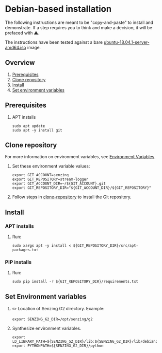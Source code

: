 # Debian-based installation

The following instructions are meant to be "copy-and-paste" to install and demonstrate.
If a step requires you to think and make a decision, it will be prefaced with :warning:.

The instructions have been tested against a bare
[ubuntu-18.04.1-server-amd64.iso](http://cdimage.ubuntu.com/ubuntu/releases/bionic/release/ubuntu-18.04.1-server-amd64.iso)
image.

## Overview

1. [Prerequisites](#prerequisites)
1. [Clone repository](#clone-repository)
1. [Install](#install)
1. [Set environment variables](#set-environment-variables)

## Prerequisites

1. APT installs

    ```console
    sudo apt update
    sudo apt -y install git
    ```

## Clone repository

For more information on environment variables,
see [Environment Variables](https://github.com/Senzing/knowledge-base/blob/main/lists/environment-variables.md).

1. Set these environment variable values:

    ```console
    export GIT_ACCOUNT=senzing
    export GIT_REPOSITORY=stream-logger
    export GIT_ACCOUNT_DIR=~/${GIT_ACCOUNT}.git
    export GIT_REPOSITORY_DIR="${GIT_ACCOUNT_DIR}/${GIT_REPOSITORY}"
    ```

1. Follow steps in [clone-repository](https://github.com/Senzing/knowledge-base/blob/main/HOWTO/clone-repository.md) to install the Git repository.

## Install

### APT installs

1. Run:

    ```console
    sudo xargs apt -y install < ${GIT_REPOSITORY_DIR}/src/apt-packages.txt
    ```

### PIP installs

1. Run:

    ```console
    sudo pip install -r ${GIT_REPOSITORY_DIR}/requirements.txt
    ```

## Set Environment variables

1. :pencil2: Location of Senzing G2 directory.
   Example:

    ```console
    export SENZING_G2_DIR=/opt/senzing/g2
    ```

1. Synthesize environment variables.

    ```console
    export LD_LIBRARY_PATH=${SENZING_G2_DIR}/lib:${SENZING_G2_DIR}/lib/debian:$LD_LIBRARY_PATH
    export PYTHONPATH=${SENZING_G2_DIR}/python
    ```

